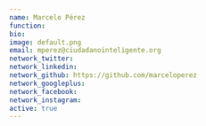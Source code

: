 ```yaml
---
name: Marcelo Pérez
function:
bio:
image: default.png
email: mperez@ciudadanointeligente.org
network_twitter:
network_linkedin:
network_github: https://github.com/marceloperez
network_googleplus:
network_facebook:
network_instagram:
active: true
---
```

